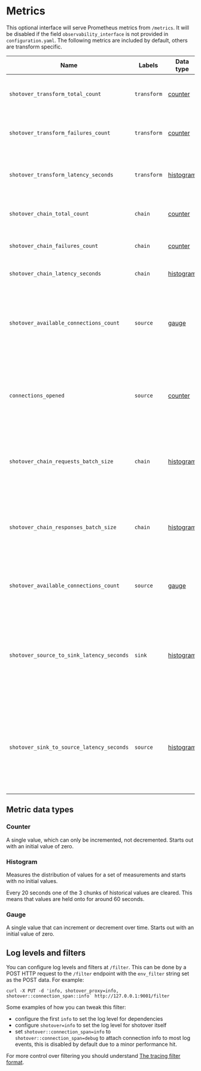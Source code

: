 # Metrics

This optional interface will serve Prometheus metrics from `/metrics`. It will be disabled if the field `observability_interface` is not provided in `configuration.yaml`. The following metrics are included by default, others are transform specific.

| Name                                       | Labels      | Data type               | Description                                                               |
|--------------------------------------------|-------------|-------------------------|---------------------------------------------------------------------------|
| `shotover_transform_total_count`           | `transform` | [counter](#counter)     | Counts the amount of times the `transform` is used                        |
| `shotover_transform_failures_count`        | `transform` | [counter](#counter)     | Counts the amount of times the `transform` fails                          |
| `shotover_transform_latency_seconds`       | `transform` | [histogram](#histogram) | The latency for a message batch to go through the `transform`             |
| `shotover_chain_total_count`               | `chain`     | [counter](#counter)     | Counts the amount of times `chain` is used                                |
| `shotover_chain_failures_count`            | `chain`     | [counter](#counter)     | Counts the amount of times `chain` fails                                  |
| `shotover_chain_latency_seconds`           | `chain`     | [histogram](#histogram) | The latency for running `chain`                                           |
| `shotover_available_connections_count`     | `source`    | [gauge](#gauge)         | How many more connections can be opened to `source` before new connections will be rejected. |
| `connections_opened`                       | `source`    | [counter](#counter)     | Counts the total number of connections that clients have opened against this source.         |
| `shotover_chain_requests_batch_size`       | `chain`     | [histogram](#histogram) | The number of requests in each request batch passing through `chain`.     |
| `shotover_chain_responses_batch_size`      | `chain`     | [histogram](#histogram) | The number of responses in each response batch passing through `chain`.   |
| `shotover_available_connections_count`     | `source`    | [gauge](#gauge)         | The number of connections currently connected to `source`                 |
| `shotover_source_to_sink_latency_seconds`  | `sink`      | [histogram](#histogram) | The milliseconds between reading a request from a source TCP connection and writing it to a sink TCP connection  |
| `shotover_sink_to_source_latency_seconds`  | `source`    | [histogram](#histogram) | The milliseconds between reading a response from a sink TCP connection and writing it to a source TCP connection |

## Metric data types

### Counter

A single value, which can only be incremented, not decremented. Starts out with an initial value of zero.

### Histogram

Measures the distribution of values for a set of measurements and starts with no initial values.

Every 20 seconds one of the 3 chunks of historical values are cleared.
This means that values are held onto for around 60 seconds.

### Gauge

A single value that can increment or decrement over time. Starts out with an initial value of zero.

## Log levels and filters

You can configure log levels and filters at `/filter`. This can be done by a POST HTTP request to the `/filter` endpoint with the `env_filter` string set as the POST data. For example:

```shell
curl -X PUT -d 'info, shotover_proxy=info, shotover::connection_span::info` http://127.0.0.1:9001/filter
```

Some examples of how you can tweak this filter:

* configure the first `info` to set the log level for dependencies
* configure `shotover=info` to set the log level for shotover itself
* set `shotover::connection_span=info` to `shotover::connection_span=debug` to attach connection info to most log events, this is disabled by default due to a minor performance hit.

For more control over filtering you should understand [The tracing filter format](https://docs.rs/tracing-subscriber/latest/tracing_subscriber/filter/struct.EnvFilter.html#directives).
